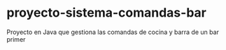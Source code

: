 # proyecto-sistema-comandas-bar
Proyecto en Java que gestiona las comandas de cocina y barra de un bar primer
